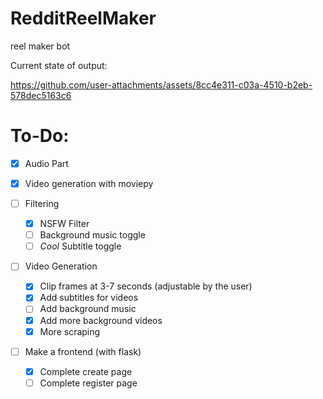 # RedditReelMaker

reel maker bot

Current state of output:

https://github.com/user-attachments/assets/8cc4e311-c03a-4510-b2eb-578dec5163c6

# To-Do:

- [X] Audio Part <br>
- [X] Video generation with moviepy <br>

- [ ] Filtering <br>
  - [X] NSFW Filter <br>
  - [ ] Background music toggle <br>
  - [ ] *Cool* Subtitle toggle <br>
- [ ] Video Generation
  - [X] Clip frames at 3-7 seconds (adjustable by the user) 
  - [X] Add subtitles for videos <br>
  - [ ] Add background music  <br>
  - [X] Add more background videos
  - [X] More scraping  
- [ ] Make a frontend (with flask) <br>
  - [X] Complete create page
  - [ ] Complete register page 
